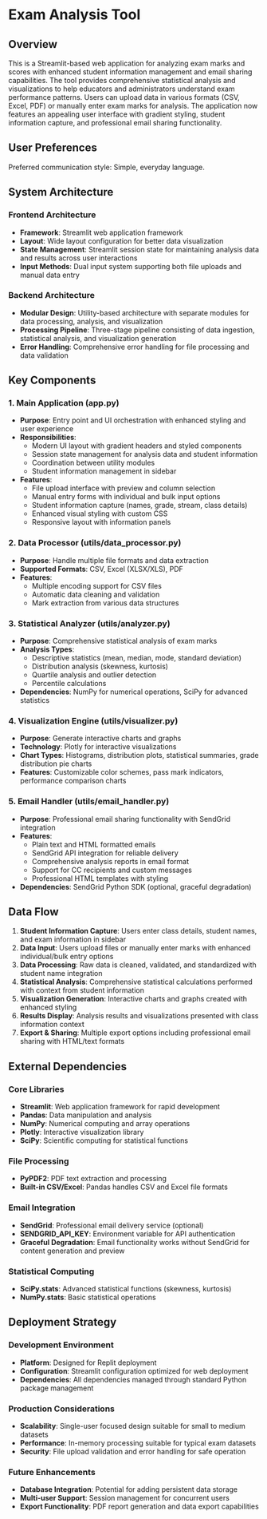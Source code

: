 # Exam Analysis Tool

## Overview

This is a Streamlit-based web application for analyzing exam marks and scores with enhanced student information management and email sharing capabilities. The tool provides comprehensive statistical analysis and visualizations to help educators and administrators understand exam performance patterns. Users can upload data in various formats (CSV, Excel, PDF) or manually enter exam marks for analysis. The application now features an appealing user interface with gradient styling, student information capture, and professional email sharing functionality.

## User Preferences

Preferred communication style: Simple, everyday language.

## System Architecture

### Frontend Architecture
- **Framework**: Streamlit web application framework
- **Layout**: Wide layout configuration for better data visualization
- **State Management**: Streamlit session state for maintaining analysis data and results across user interactions
- **Input Methods**: Dual input system supporting both file uploads and manual data entry

### Backend Architecture
- **Modular Design**: Utility-based architecture with separate modules for data processing, analysis, and visualization
- **Processing Pipeline**: Three-stage pipeline consisting of data ingestion, statistical analysis, and visualization generation
- **Error Handling**: Comprehensive error handling for file processing and data validation

## Key Components

### 1. Main Application (app.py)
- **Purpose**: Entry point and UI orchestration with enhanced styling and user experience
- **Responsibilities**: 
  - Modern UI layout with gradient headers and styled components
  - Session state management for analysis data and student information
  - Coordination between utility modules
  - Student information management in sidebar
- **Features**: 
  - File upload interface with preview and column selection
  - Manual entry forms with individual and bulk input options
  - Student information capture (names, grade, stream, class details)
  - Enhanced visual styling with custom CSS
  - Responsive layout with information panels

### 2. Data Processor (utils/data_processor.py)
- **Purpose**: Handle multiple file formats and data extraction
- **Supported Formats**: CSV, Excel (XLSX/XLS), PDF
- **Features**:
  - Multiple encoding support for CSV files
  - Automatic data cleaning and validation
  - Mark extraction from various data structures

### 3. Statistical Analyzer (utils/analyzer.py)
- **Purpose**: Comprehensive statistical analysis of exam marks
- **Analysis Types**:
  - Descriptive statistics (mean, median, mode, standard deviation)
  - Distribution analysis (skewness, kurtosis)
  - Quartile analysis and outlier detection
  - Percentile calculations
- **Dependencies**: NumPy for numerical operations, SciPy for advanced statistics

### 4. Visualization Engine (utils/visualizer.py)
- **Purpose**: Generate interactive charts and graphs
- **Technology**: Plotly for interactive visualizations
- **Chart Types**: Histograms, distribution plots, statistical summaries, grade distribution pie charts
- **Features**: Customizable color schemes, pass mark indicators, performance comparison charts

### 5. Email Handler (utils/email_handler.py)
- **Purpose**: Professional email sharing functionality with SendGrid integration
- **Features**:
  - Plain text and HTML formatted emails
  - SendGrid API integration for reliable delivery
  - Comprehensive analysis reports in email format
  - Support for CC recipients and custom messages
  - Professional HTML templates with styling
- **Dependencies**: SendGrid Python SDK (optional, graceful degradation)

## Data Flow

1. **Student Information Capture**: Users enter class details, student names, and exam information in sidebar
2. **Data Input**: Users upload files or manually enter marks with enhanced individual/bulk entry options
3. **Data Processing**: Raw data is cleaned, validated, and standardized with student name integration
4. **Statistical Analysis**: Comprehensive statistical calculations performed with context from student information
5. **Visualization Generation**: Interactive charts and graphs created with enhanced styling
6. **Results Display**: Analysis results and visualizations presented with class information context
7. **Export & Sharing**: Multiple export options including professional email sharing with HTML/text formats

## External Dependencies

### Core Libraries
- **Streamlit**: Web application framework for rapid development
- **Pandas**: Data manipulation and analysis
- **NumPy**: Numerical computing and array operations
- **Plotly**: Interactive visualization library
- **SciPy**: Scientific computing for statistical functions

### File Processing
- **PyPDF2**: PDF text extraction and processing
- **Built-in CSV/Excel**: Pandas handles CSV and Excel file formats

### Email Integration
- **SendGrid**: Professional email delivery service (optional)
- **SENDGRID_API_KEY**: Environment variable for API authentication
- **Graceful Degradation**: Email functionality works without SendGrid for content generation and preview

### Statistical Computing
- **SciPy.stats**: Advanced statistical functions (skewness, kurtosis)
- **NumPy.stats**: Basic statistical operations

## Deployment Strategy

### Development Environment
- **Platform**: Designed for Replit deployment
- **Configuration**: Streamlit configuration optimized for web deployment
- **Dependencies**: All dependencies managed through standard Python package management

### Production Considerations
- **Scalability**: Single-user focused design suitable for small to medium datasets
- **Performance**: In-memory processing suitable for typical exam datasets
- **Security**: File upload validation and error handling for safe operation

### Future Enhancements
- **Database Integration**: Potential for adding persistent data storage
- **Multi-user Support**: Session management for concurrent users
- **Export Functionality**: PDF report generation and data export capabilities
